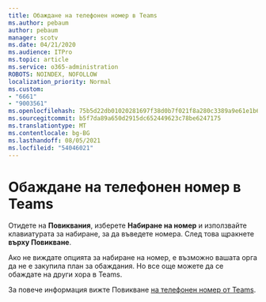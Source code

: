 ```yaml
---
title: Обаждане на телефонен номер в Teams
ms.author: pebaum
author: pebaum
manager: scotv
ms.date: 04/21/2020
ms.audience: ITPro
ms.topic: article
ms.service: o365-administration
ROBOTS: NOINDEX, NOFOLLOW
localization_priority: Normal
ms.custom:
- "6661"
- "9003561"
ms.openlocfilehash: 75b5d22db01020281697f38d0b7f021f8a280c3389a9e61e1b69d9b002cb8d6e
ms.sourcegitcommit: b5f7da89a650d2915dc652449623c78be6247175
ms.translationtype: MT
ms.contentlocale: bg-BG
ms.lasthandoff: 08/05/2021
ms.locfileid: "54046021"
---
```

# <a name="call-a-phone-number-in-teams"></a>Обаждане на телефонен номер в Teams

Отидете на  **Повиквания**, изберете  **Набиране на номер** и използвайте клавиатурата за набиране, за да въведете номера. След това щракнете  **върху Повикване**.

Ако не виждате опцията за набиране на номер, е възможно вашата орга да не е закупила план за обаждания. Но все още можете да се обаждате на други хора в Teams.  

За повече информация вижте Повикване [на телефонен номер от Teams](https://support.microsoft.com/office/20d24ace-2851-4c29-8441-30dd2a5cf078).

